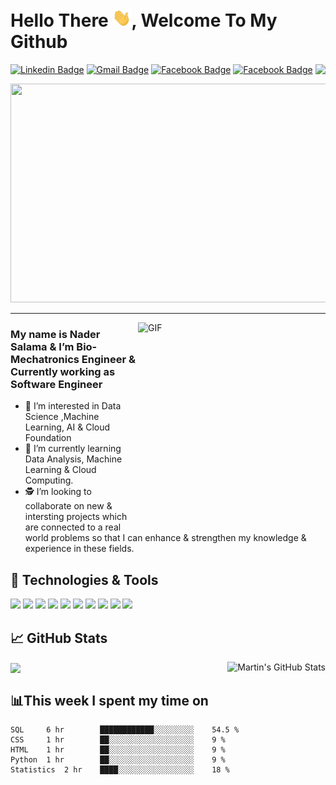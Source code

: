 # Hello There <img src="https://raw.githubusercontent.com/LuciferLuther/LuciferLuther/master/wave.gif" width="30px">, Welcome To My Github

[![Linkedin Badge](https://img.shields.io/badge/-NaderSalama-blue?style=flat&logo=Linkedin&logoColor=white&link=https://www.linkedin.com/in/nader-salama-lucifers/)](https://www.linkedin.com/in/nader-salama-lucifers/)
[![Gmail Badge](https://img.shields.io/badge/-NaderSalama-c14438?style=flat&logo=Gmail&logoColor=white&link=mailto:nadersalama666@gmail.com)](mailto:nadersalama666@gmail.com)
[![Facebook Badge](https://img.shields.io/badge/-NaderSalama-%231877F2.svg?&style=flat-square&logo=facebook&logoColor=white&link=https://www.facebook.com/nader.salama.77)](https://www.facebook.com/nader.salama.77)
[![Facebook Badge](https://img.shields.io/badge/-MyWebsite-%231877F2.svg?&style=flat-square&logoColor=white&link=https://developer-folio-iota.vercel.app/)](https://developer-folio-iota.vercel.app/) 
<img align="right" src="https://visitor-badge.laobi.icu/badge?page_id=LuciferLuther.LuciferLuther" />

<p align="center">
  <img width="800" height="350" src="https://i.pinimg.com/originals/06/a8/5b/06a85b703ccc50fcc2214bac56214f48.gif">

  ----
  
 <!--- 
  Some images
  https://s35422.pcdn.co/wp-content/uploads/2017/10/4-Ways-to-Get-Wisdom.jpg
  https://images.squarespace-cdn.com/content/v1/5b3651f1da02bc4faec77390/1547820792598-PVSP6SVSNSPCZKWBNI4Q/truth+and+wisdom.jpg
  https://cdnb.artstation.com/p/assets/images/images/009/509/569/large/sahil-mathur-final.jpg?1519390374&dl=1
  --->
  

  
<img width="300" height="330" align="right" alt="GIF" src="https://media0.giphy.com/media/3dhmyq6EKw2x7eFt4X/giphy.gif?cid=ecf05e473oq0l71x21644p7ctqjtwffuu63f40qlva08o3oh&rid=giphy.gif&ct=g" />
 
 ### My name is Nader Salama & I’m Bio-Mechatronics Engineer & Currently working as Software Engineer
- 👀 I’m interested in Data Science ,Machine Learning, AI & Cloud Foundation 
- 🌱 I’m currently learning Data Analysis, Machine Learning & Cloud Computing.
- 🕵️ I’m looking to collaborate on new & intersting projects which are connected to a real world problems so that I can enhance & strengthen my knowledge & experience in these fields.
  

## 🔧 Technologies & Tools
![](https://img.shields.io/badge/Code-Python-informational?style=flat&logo=python&logoColor=white&color=2bbc8a)
![](https://img.shields.io/badge/Code-Java-informational?style=flat&logo=Java&logoColor=white&color=2bbc8a)
![](https://img.shields.io/badge/Code-C++-informational?style=flat&logo=C&logoColor=white&color=2bbc8a)
![](https://img.shields.io/badge/Code-Pandas-informational?style=flat&logo=pandas&logoColor=white&color=2bbc8a)
![](https://img.shields.io/badge/Code-Numpy-informational?style=flat&logo=numpy&logoColor=white&color=2bbc8a)
![](https://img.shields.io/badge/Code-PostgreSQL-informational?style=flat&logo=PostgreSQL&logoColor=white&color=2bbc8a)
![](https://img.shields.io/badge/Code-CSS3-informational?style=flat&logo=CSS3&logoColor=white&color=2bbc8a)
![](https://img.shields.io/badge/Code-HTML5-informational?style=flat&logo=HTML5&logoColor=white&color=2bbc8a)
![](https://img.shields.io/badge/Code-Tableau-informational?style=flat&logo=Tableau&logoColor=white&color=2bbc8a)
![](https://img.shields.io/badge/Code-Hadoop-informational?style=flat&logo=Hadoop&logoColor=white&color=2bbc8a)
 

  
## &#x1f4c8; GitHub Stats
  
<a href="https://github.com/LuciferLuther/LuciferLuther">
  <img align="center" src="https://github-readme-stats.vercel.app/api/top-langs/?username=LuciferLuther&hide=java,html,tex&title_color=ffffff&text_color=c9cacc&icon_color=2bbc8a&bg_color=1d1f21&langs_count=3" />
</a>
<a href="https://github.com/MartinHeinz/MartinHeinz">
  <img align="right" src="https://github-readme-stats.vercel.app/api?username=LuciferLuther&show_icons=true&line_height=27&count_private=true&title_color=ffffff&text_color=c9cacc&icon_color=2bbc8a&bg_color=1d1f21" alt="Martin's GitHub Stats" />
</a>
  
  
## 📊This week I spent my time on 
 
```text
SQL     6 hr        ████████████░░░░░░░░░    54.5 % 
CSS     1 hr        ██░░░░░░░░░░░░░░░░░░░    9 %
HTML    1 hr        ██░░░░░░░░░░░░░░░░░░░    9 %
Python  1 hr        ██░░░░░░░░░░░░░░░░░░░    9 %
Statistics  2 hr    ████░░░░░░░░░░░░░░░░░    18 %
```

  
